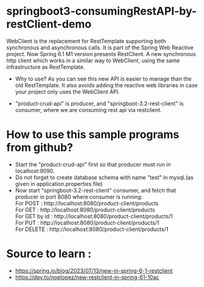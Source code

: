 # springboot3-consumingRestAPI-by-restClient-demo
WebClient is the replacement for RestTemplate supporting both synchronous and asynchronous calls. 
It is part of the Spring Web Reactive project. Now Spring 6.1 M1 version presents RestClient. 
A new synchronous http client which works in a similar way to WebClient, using the same infrastructure as RestTemplate.

- Why to use? 
As you can see this new API is easier to manage than the old RestTemplate.
It also avoids adding the reactive web libraries in case your project only uses the WebClient API.

- "product-crud-api" is producer, and "springboot-3.2-rest-client" is consumer,
where we are consuming rest api via restclient.

# How to use this sample programs from github?
- Start the "product-crud-api" first so that producer must run in localhost:9090. 
- Do not forget to create database schema with name "test" in mysql.(as given in application.properties file)
- Now start "springboot-3.2-rest-client" consumer, and fetch that producer in port 8080 where consumer is running: <br>
   For POST : http://localhost:8080/product-client/products <br>
   For GET : http://localhost:8080/product-client/products <br>
   For GET by id : http://localhost:8080/product-client/products/1 <br>
   For PUT : http://localhost:8080/product-client/products/1 <br>
   For DELETE : http://localhost:8080/product-client/products/1 <br>


# Source to learn :
- https://spring.io/blog/2023/07/13/new-in-spring-6-1-restclient
- https://dev.to/noelopez/new-restclient-in-spring-61-10ac 
